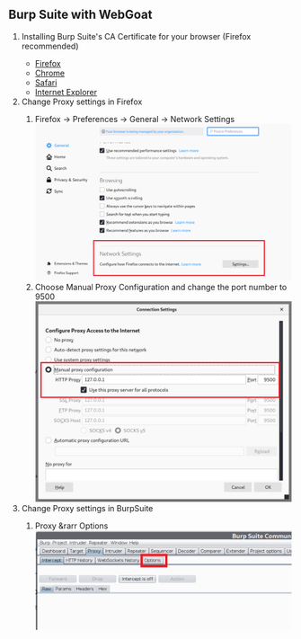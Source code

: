 ## Burp Suite with WebGoat
<ol>
    <li>Installing Burp Suite's CA Certificate for your browser (Firefox recommended)</li>
        <ul>
            <li><a href = "https://portswigger.net/burp/documentation/desktop/getting-started/proxy-setup/certificate/firefox" target="_blank">Firefox</a></li>
            <li><a href = "https://portswigger.net/burp/documentation/desktop/getting-started/proxy-setup/certificate/chrome" target="_blank">Chrome</a></li>
            <li><a href = "https://portswigger.net/burp/documentation/desktop/getting-started/proxy-setup/certificate/safari" target="_blank">Safari</a></li>
            <li><a href = "https://portswigger.net/burp/documentation/desktop/getting-started/proxy-setup/certificate/internet-explorer" target="_blank">Internet Explorer</a></li>
        </ul>
    <li>Change Proxy settings in Firefox</li>
        <ol>
            <li>Firefox &rarr; Preferences &rarr; General &rarr; Network Settings</li>
            <img  src="NetworkSettings.PNG">
            <li>Choose Manual Proxy Configuration and change the port number to 9500</li>
            <img src="ConnectionSettings.PNG">
        </ol>
    <li>Change Proxy settings in BurpSuite</li>
        <ol>
            <li>Proxy &rarr Options</li>
            <img src = "ProxyOptions.PNG">
        </ol>
    
    
</ol>
